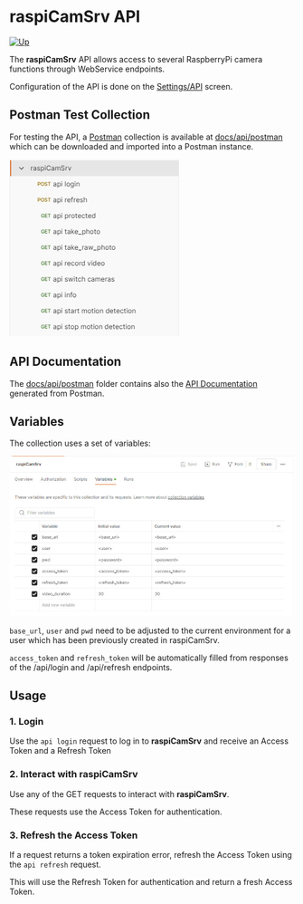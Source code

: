 # raspiCamSrv API

[![Up](img/goup.gif)](./UserGuide.md)

The **raspiCamSrv** API allows access to several RaspberryPi camera functions through WebService endpoints.

Configuration of the API is done on the [Settings/API](./SettingsAPI.md) screen.

## Postman Test Collection

For testing the API, a [Postman](https://www.postman.com/) collection is available at [docs/api/postman](https://github.com/signag/raspi-cam-srv/tree/main/docs/api/postman) which can be downloaded and imported into a Postman instance.

![PostmanColl](./img/API_Postman_collection.jpg)

## API Documentation

The [docs/api/postman](https://github.com/signag/raspi-cam-srv/tree/main/docs/api/postman) folder contains also the [API Documentation](./api/postman/raspiCamSrv.postman_collection.pdf) generated from Postman.

## Variables

The collection uses a set of variables:

![PostmanVars](./img/API_Postman_variables.jpg)

```base_url```, ```user``` and ```pwd``` need to be adjusted to the current environment for a user which has been previously created in raspiCamSrv.

```access_token``` and ```refresh_token``` will be automatically filled from responses of the /api/login and /api/refresh endpoints.

## Usage

### 1. Login

Use the ```api login``` request to log in to **raspiCamSrv** and receive an Access Token and a Refresh Token

### 2. Interact with **raspiCamSrv**

Use any of the GET requests to interact with **raspiCamSrv**.

These requests use the Access Token for authentication.

### 3. Refresh the Access Token

If a request returns a token expiration error, refresh the Access Token using the ```api refresh``` request.

This will use the Refresh Token for authentication and return a fresh Access Token.


